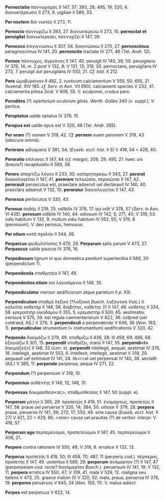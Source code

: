 **Pernoctatio** παννυχισμός II 147, 37; 393, 28; 495, 19; 520, 6.
διανυκτέρευσις II 273, 9. uigiliae II 589, 33.

**Per noctem** διὰ νυκτός II 273, 11.

**Pernocto** παννυχίζω II 393, 27. διανυκτερεύω II 273, 10. **pernoctat
et peruigilat** διανυκτερεύει, παννυχίζει II 147, 39.

**Pernosco** ἐπιγιγνώσκω II 307, 34. διαγινώσκω II 270, 27.
**pernoscimus** peragnoscimus IV 141, 20. **pernoscite** tractate IV
271, 46 (Ter. *Andr.* 12).

**Pernox** πάννυχος, ἄγρυπνος II 147, 40. peruigil IV 140, 29; 50.
peruigilans IV 376, 14; m. 2 *post* V 132, 8; V 131, 13; 319, 30.
pernoctans, peruigilans IV 272, 7. peruigil aut peruigilans IV 550, 21.
*Cf. Isid.* X 212.

**Pero** ὠμοβύρσινον II 482, 2. rusticum calciamentum V 555, 50; 655, 21
(Iuvenal. XIV 185. *cf. Serv. in Aen.* VII 690). calciamenti species V
232, 41. calciamenta pilosa *Scal.* V 608, 55. V. sculponei, crudus
pero.

**Perodites** (?) opertorium oculorum *gloss. Werth. Gallée* 340 (*v.
suppl.*). *V.* pertica.

**Peroptatus** ualde optatus IV 376, 15.

**Peropus est** ualde opus est V 320, 48 (Ter. *Andr.* 265).

**Per oram** (?) nomen V 319, 42. *Cf.* **pernem** ouem peronem V 319,
43 (*obscura omnia*).

**Perorans** adloquens V 381, 34; (*Euseb. eccl. hist.* II 5) V 419, 54
= 428, 40.

**Peroratio** ἐπίλογος II 147, 44 (*cf. margo*); 309, 29; 495, 21.
haec uis (breuis?) recapitulatio II 589, 38.

**Peroro** ἀπαρτίζω λόγον II 233, 30. καταρητορεύω II 343, 27.
**perorat** δικαιολογεῖται II 147, 41. **perorare** τελειῶσαι, περαιῶσαι
II 147, 42. **perorauit** persecutus est, praeclare adseruit uel
declarauit IV 140, 40. praeclara adseruit V 132, 10. **peroratur**
δικαιολογεῖται II 147, 43.

**Perorsus** perlocutus V 320, 43.

**Perosus** ἀηδής II 219, 25. odibilis IV 376, 17. qui odit V 378, 57
(*Serv. in Aen.* VI 435). **perosum** odibile IV 140, 44. odiosum IV
142, 5; 271, 40; V 319, 53. odio habitum V 132, 9. multum odio habitum
IV 552, 55; V 319, 6 (perossum). V. deo perosus, hemosus.

**Per otium** κατὰ σχολήν II 344, 26.

**Perparcus** φειδωλότατος II 470, 28. **Perparum** satis parum V 473,
27. **Perpaucus** ualde paucus IV 376, 16.

**Perpediosum** lignum in quo domestica pendunt superlectilia II 589, 20
(perpendiclum ?).

**Perpendenda** σταθμητέα II 147, 48.

**Perpendentes etiam** καὶ λογισάμενοι II 148, 35.

**Perpendiculator** mensor aedificiorum atque parietum II *p.* XIII.

**Perpendiculum** σταθμὴ λεξικη (?λαξοική *Buech.* λαξευτική *Vulc.*) ὃ
καλεῖται καθετήρ II 148, 56. διαβήτης, καθέτης (!) II 147, 46. καθέτης
II 334, 58. κρεμαστὴρ οἰκοδόμου II 355, 5. κρεμαστήρ II 500, 65.
aestimatio, censura V 575, 39. est regula caementariorum V 622, 36.
colþred (uel coldraed, AS.) V 379, 3. **perpendiculi** a perpendendo V
646, 36 (*Non.* 163, 1). **perpeudiculae** strumentum (= instrumentum)
aedificationis V 320, 42.

**Perpendo** δοκιμάζω II 279, 49. σταθμίζω II 436, 28; III 459, 69; 486,
68. ἐξαγιάζω II 301, 15. **perpendit** σταθμίζει, σηκοῖ II 147, 55.
**perpendi\<t\>** δοκιμάζει\[ν\] II 148, 32 (corr. e). **perpendit**
intellegit, aequat, aestimat IV 376, 18. intellegit, aestimat IV 553, 6.
intellexit, intellegit, aestimat V 319, 20. aequauit uel extimauit IV
141, 24. lib\<r\>at uel perpensat IV 140, 38. aectath (AS.) V 385, 11.
**perpende** perpensa, aequa IV 271, 22.

**Perpendum** (?) perpensum V 319, 10.

**Perpennius** αὐθέντης II 146, 12; 148, 31.

**Perpensas** δοκιμασθείσ\<ας\>, σταθμισθείσας II 147, 50 (suppl. e).

**Perperam** μάτην II 365, 29. προπετῶς II 419, 51. ἐναμάρτως, προπετῶς
II 147, 58. praue uel peruerse V 320, 14; 384, 50. uitiose V 379, 28.
**perpera** praue, peruerse IV 141, 39; 272, 17; 550, 46. sine causa
(*Euseb. eccl. hist.* X 27) V 421, 22 = 429, 66. \<sine\> causa uel
prauitas (?) *de verbor. interpr.* V 416, 57.

**Perperam ago** περπερεύομαι, προπετεύομαι II 147, 45. περπερεύομαι II
406, 21.

**Perpere** contra rationem IV 550, 48; V 319, 8. erratice V 132, 13.

**Perperus** προπετής II 419, 50; III 459, 70; 487, 11 (perperis
*cod.*). πέρπερος, προπετής II 147, 49. uiolentus II 589, 29.
**perperum** ἀνάμαρτον (?) II 147, 47 (perperperam *cod. recte*?
πανάμαρτον *Buech.*). peruersum IV 141, 19; V 132, 11. **perpera**
erratica IV 550, 47; V 319, 41. mala V 529, 12. maligna seu fallens V
473, 25. graece malum (!) V 320, 52. mala, praua, peruersa IV 376, 19.
**perperos** peruersos V 645, 24 (*Non.* 150, 11). V. malus *adiect.*

**Perpes** est perpetuus V 622, 14.
